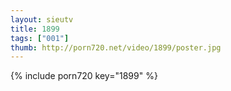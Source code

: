 ```yaml
--- 
layout: sieutv
title: 1899
tags: ["001"]
thumb: http://porn720.net/video/1899/poster.jpg
---
```

{% include porn720 key="1899" %} 
